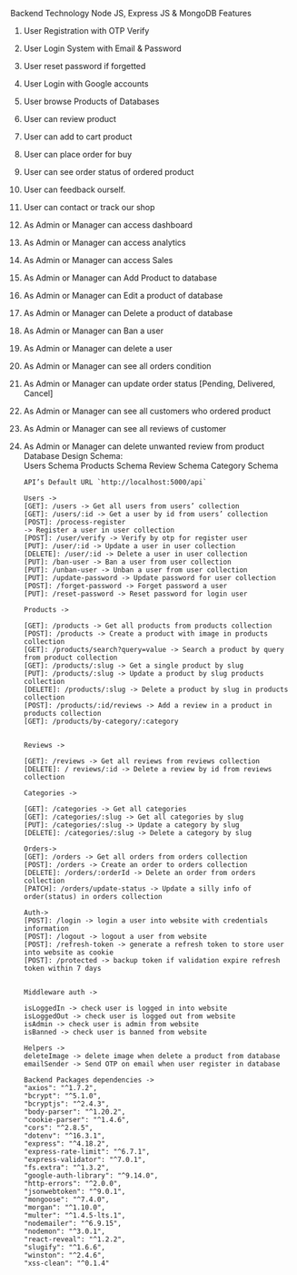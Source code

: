 Backend Technology
Node JS, Express JS & MongoDB
Features

1.  User Registration with OTP Verify
2.  User Login System with Email & Password
3.  User reset password if forgetted
4.  User Login with Google accounts
5.  User browse Products of Databases
6.  User can review product
7.  User can add to cart product
8.  User can place order for buy
9.  User can see order status of ordered product
10. User can feedback ourself.
11. User can contact or track our shop
12. As Admin or Manager can access dashboard
13. As Admin or Manager can access analytics
14. As Admin or Manager can access Sales
15. As Admin or Manager can Add Product to database
16. As Admin or Manager can Edit a product of database
17. As Admin or Manager can Delete a product of database
18. As Admin or Manager can Ban a user
19. As Admin or Manager can delete a user
20. As Admin or Manager can see all orders condition
21. As Admin or Manager can update order status [Pending, Delivered, Cancel]
22. As Admin or Manager can see all customers who ordered product
23. As Admin or Manager can see all reviews of customer
24. As Admin or Manager can delete unwanted review from product
    Database Design
    Schema:  
     Users Schema
    Products Schema
    Review Schema
    Category Schema

        API’s Default URL `http://localhost:5000/api`

        Users ->
        [GET]: /users -> Get all users from users’ collection
        [GET]: /users/:id -> Get a user by id from users’ collection
        [POST]: /process-register
        -> Register a user in user collection
        [POST]: /user/verify -> Verify by otp for register user
        [PUT]: /user/:id -> Update a user in user collection
        [DELETE]: /user/:id -> Delete a user in user collection
        [PUT]: /ban-user -> Ban a user from user collection
        [PUT]: /unban-user -> Unban a user from user collection
        [PUT]: /update-password -> Update password for user collection
        [POST]: /forget-password -> Forget password a user
        [PUT]: /reset-password -> Reset password for login user

        Products ->

        [GET]: /products -> Get all products from products collection
        [POST]: /products -> Create a product with image in products collection
        [GET]: /products/search?query=value -> Search a product by query from product collection
        [GET]: /products/:slug -> Get a single product by slug
        [PUT]: /products/:slug -> Update a product by slug products collection
        [DELETE]: /products/:slug -> Delete a product by slug in products collection
        [POST]: /products/:id/reviews -> Add a review in a product in products collection
        [GET]: /products/by-category/:category


        Reviews ->

        [GET]: /reviews -> Get all reviews from reviews collection
        [DELETE]: / reviews/:id -> Delete a review by id from reviews collection

        Categories ->

        [GET]: /categories -> Get all categories
        [GET]: /categories/:slug -> Get all categories by slug
        [PUT]: /categories/:slug -> Update a category by slug
        [DELETE]: /categories/:slug -> Delete a category by slug

        Orders->
        [GET]: /orders -> Get all orders from orders collection
        [POST]: /orders -> Create an order to orders collection
        [DELETE]: /orders/:orderId -> Delete an order from orders collection
        [PATCH]: /orders/update-status -> Update a silly info of order(status) in orders collection

        Auth->
        [POST]: /login -> login a user into website with credentials information
        [POST]: /logout -> logout a user from website
        [POST]: /refresh-token -> generate a refresh token to store user into website as cookie
        [POST]: /protected -> backup token if validation expire refresh token within 7 days


        Middleware auth ->

        isLoggedIn -> check user is logged in into website
        isLoggedOut -> check user is logged out from website
        isAdmin -> check user is admin from website
        isBanned -> check user is banned from website

        Helpers ->
        deleteImage -> delete image when delete a product from database
        emailSender -> Send OTP on email when user register in database

        Backend Packages dependencies ->
        "axios": "^1.7.2",
        "bcrypt": "^5.1.0",
        "bcryptjs": "^2.4.3",
        "body-parser": "^1.20.2",
        "cookie-parser": "^1.4.6",
        "cors": "^2.8.5",
        "dotenv": "^16.3.1",
        "express": "^4.18.2",
        "express-rate-limit": "^6.7.1",
        "express-validator": "^7.0.1",
        "fs.extra": "^1.3.2",
        "google-auth-library": "^9.14.0",
        "http-errors": "^2.0.0",
        "jsonwebtoken": "^9.0.1",
        "mongoose": "^7.4.0",
        "morgan": "^1.10.0",
        "multer": "^1.4.5-lts.1",
        "nodemailer": "^6.9.15",
        "nodemon": "^3.0.1",
        "react-reveal": "^1.2.2",
        "slugify": "^1.6.6",
        "winston": "^2.4.6",
        "xss-clean": "^0.1.4"
